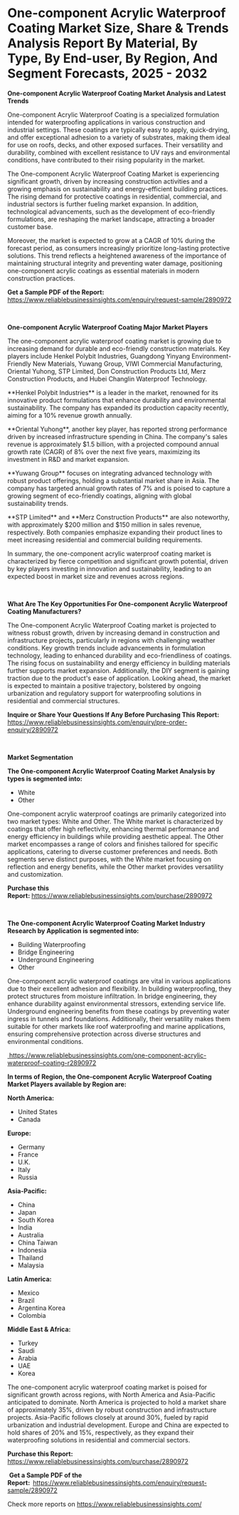 <p><h1>One-component Acrylic Waterproof Coating Market Size, Share & Trends Analysis Report By Material, By Type, By End-user, By Region, And Segment Forecasts, 2025 - 2032</h1></p><p><strong>One-component Acrylic Waterproof Coating Market Analysis and Latest Trends</strong></p>
<p><p>One-component Acrylic Waterproof Coating is a specialized formulation intended for waterproofing applications in various construction and industrial settings. These coatings are typically easy to apply, quick-drying, and offer exceptional adhesion to a variety of substrates, making them ideal for use on roofs, decks, and other exposed surfaces. Their versatility and durability, combined with excellent resistance to UV rays and environmental conditions, have contributed to their rising popularity in the market.</p><p>The One-component Acrylic Waterproof Coating Market is experiencing significant growth, driven by increasing construction activities and a growing emphasis on sustainability and energy-efficient building practices. The rising demand for protective coatings in residential, commercial, and industrial sectors is further fueling market expansion. In addition, technological advancements, such as the development of eco-friendly formulations, are reshaping the market landscape, attracting a broader customer base.</p><p>Moreover, the market is expected to grow at a CAGR of 10% during the forecast period, as consumers increasingly prioritize long-lasting protective solutions. This trend reflects a heightened awareness of the importance of maintaining structural integrity and preventing water damage, positioning one-component acrylic coatings as essential materials in modern construction practices.</p></p>
<p><strong>Get a Sample PDF of the Report:&nbsp;</strong> <a href="https://www.reliablebusinessinsights.com/enquiry/request-sample/2890972?utm_campaign=2524&utm_medium=2&utm_source=Github&utm_content=ia&utm_term=14032025&utm_id=one-component-acrylic-waterproof-coating">https://www.reliablebusinessinsights.com/enquiry/request-sample/2890972</a></p>
<p>&nbsp;</p>
<p><strong>One-component Acrylic Waterproof Coating Major Market Players</strong></p>
<p><p>The one-component acrylic waterproof coating market is growing due to increasing demand for durable and eco-friendly construction materials. Key players include Henkel Polybit Industries, Guangdong Yinyang Environment-Friendly New Materials, Yuwang Group, VIWI Commercial Manufacturing, Oriental Yuhong, STP Limited, Don Construction Products Ltd, Merz Construction Products, and Hubei Changlin Waterproof Technology.</p><p>**Henkel Polybit Industries** is a leader in the market, renowned for its innovative product formulations that enhance durability and environmental sustainability. The company has expanded its production capacity recently, aiming for a 10% revenue growth annually.</p><p>**Oriental Yuhong**, another key player, has reported strong performance driven by increased infrastructure spending in China. The company's sales revenue is approximately $1.5 billion, with a projected compound annual growth rate (CAGR) of 8% over the next five years, maximizing its investment in R&D and market expansion.</p><p>**Yuwang Group** focuses on integrating advanced technology with robust product offerings, holding a substantial market share in Asia. The company has targeted annual growth rates of 7% and is poised to capture a growing segment of eco-friendly coatings, aligning with global sustainability trends.</p><p>**STP Limited** and **Merz Construction Products** are also noteworthy, with approximately $200 million and $150 million in sales revenue, respectively. Both companies emphasize expanding their product lines to meet increasing residential and commercial building requirements.</p><p>In summary, the one-component acrylic waterproof coating market is characterized by fierce competition and significant growth potential, driven by key players investing in innovation and sustainability, leading to an expected boost in market size and revenues across regions.</p></p>
<p>&nbsp;</p>
<p><strong>What Are The Key Opportunities For One-component Acrylic Waterproof Coating Manufacturers?</strong></p>
<p><p>The One-component Acrylic Waterproof Coating market is projected to witness robust growth, driven by increasing demand in construction and infrastructure projects, particularly in regions with challenging weather conditions. Key growth trends include advancements in formulation technology, leading to enhanced durability and eco-friendliness of coatings. The rising focus on sustainability and energy efficiency in building materials further supports market expansion. Additionally, the DIY segment is gaining traction due to the product's ease of application. Looking ahead, the market is expected to maintain a positive trajectory, bolstered by ongoing urbanization and regulatory support for waterproofing solutions in residential and commercial structures.</p></p>
<p><strong>Inquire or Share Your Questions If Any Before Purchasing This Report:</strong> <a href="https://www.reliablebusinessinsights.com/enquiry/pre-order-enquiry/2890972?utm_campaign=2524&utm_medium=2&utm_source=Github&utm_content=ia&utm_term=14032025&utm_id=one-component-acrylic-waterproof-coating">https://www.reliablebusinessinsights.com/enquiry/pre-order-enquiry/2890972</a></p>
<p>&nbsp;</p>
<p><strong>Market Segmentation</strong></p>
<p><strong>The One-component Acrylic Waterproof Coating Market Analysis by types is segmented into:</strong></p>
<p><ul><li>White</li><li>Other</li></ul></p>
<p><p>One-component acrylic waterproof coatings are primarily categorized into two market types: White and Other. The White market is characterized by coatings that offer high reflectivity, enhancing thermal performance and energy efficiency in buildings while providing aesthetic appeal. The Other market encompasses a range of colors and finishes tailored for specific applications, catering to diverse customer preferences and needs. Both segments serve distinct purposes, with the White market focusing on reflection and energy benefits, while the Other market provides versatility and customization.</p></p>
<p><strong>Purchase this Report:&nbsp;</strong><a href="https://www.reliablebusinessinsights.com/purchase/2890972?utm_campaign=2524&utm_medium=2&utm_source=Github&utm_content=ia&utm_term=14032025&utm_id=one-component-acrylic-waterproof-coating">https://www.reliablebusinessinsights.com/purchase/2890972</a></p>
<p>&nbsp;</p>
<p><strong>The One-component Acrylic Waterproof Coating Market Industry Research by Application is segmented into:</strong></p>
<p><ul><li>Building Waterproofing</li><li>Bridge Engineering</li><li>Underground Engineering</li><li>Other</li></ul></p>
<p><p>One-component acrylic waterproof coatings are vital in various applications due to their excellent adhesion and flexibility. In building waterproofing, they protect structures from moisture infiltration. In bridge engineering, they enhance durability against environmental stressors, extending service life. Underground engineering benefits from these coatings by preventing water ingress in tunnels and foundations. Additionally, their versatility makes them suitable for other markets like roof waterproofing and marine applications, ensuring comprehensive protection across diverse structures and environmental conditions.</p></p>
<p><a href="https://www.reliablebusinessinsights.com/one-component-acrylic-waterproof-coating-r2890972?utm_campaign=2524&utm_medium=2&utm_source=Github&utm_content=ia&utm_term=14032025&utm_id=one-component-acrylic-waterproof-coating">&nbsp;https://www.reliablebusinessinsights.com/one-component-acrylic-waterproof-coating-r2890972</a></p>
<p><strong>In terms of Region, the One-component Acrylic Waterproof Coating Market Players available by Region are:</strong></p>
<p>
    <p> <strong> North America: </strong>
        <ul>
            <li>United States</li>
            <li>Canada</li>
        </ul>
        </p> 
    <p> <strong> Europe: </strong>
        <ul>
            <li>Germany</li>
            <li>France</li>
            <li>U.K.</li>
            <li>Italy</li>
            <li>Russia</li>
        </ul>
        </p> 
    <p> <strong> Asia-Pacific: </strong>
        <ul>
            <li>China</li>
            <li>Japan</li>
            <li>South Korea</li>
            <li>India</li>
            <li>Australia</li>
            <li>China Taiwan</li>
            <li>Indonesia</li>
            <li>Thailand</li>
            <li>Malaysia</li>
        </ul>
        </p> 
    <p> <strong> Latin America: </strong>
        <ul>
            <li>Mexico</li>
            <li>Brazil</li>
            <li>Argentina Korea</li>
            <li>Colombia</li>
        </ul>
        </p> 
    <p> <strong> Middle East & Africa: </strong>
        <ul>
            <li>Turkey</li>
            <li>Saudi</li>
            <li>Arabia</li>
            <li>UAE</li>
            <li>Korea</li>
        </ul>
    </p>
    </p>
<p><p>The one-component acrylic waterproof coating market is poised for significant growth across regions, with North America and Asia-Pacific anticipated to dominate. North America is projected to hold a market share of approximately 35%, driven by robust construction and infrastructure projects. Asia-Pacific follows closely at around 30%, fueled by rapid urbanization and industrial development. Europe and China are expected to hold shares of 20% and 15%, respectively, as they expand their waterproofing solutions in residential and commercial sectors.</p></p>
<p><strong>Purchase this Report: </strong><a href="https://www.reliablebusinessinsights.com/purchase/2890972?utm_campaign=2524&utm_medium=2&utm_source=Github&utm_content=ia&utm_term=14032025&utm_id=one-component-acrylic-waterproof-coating">https://www.reliablebusinessinsights.com/purchase/2890972</a></p>
<p>&nbsp;<strong>Get a Sample PDF of the Report:&nbsp;&nbsp;</strong><a href="https://www.reliablebusinessinsights.com/enquiry/request-sample/2890972?utm_campaign=2524&utm_medium=2&utm_source=Github&utm_content=ia&utm_term=14032025&utm_id=one-component-acrylic-waterproof-coating">https://www.reliablebusinessinsights.com/enquiry/request-sample/2890972</a></p>
<p><strong></strong></p>
<p>Check more reports on <a href="https://www.reliablebusinessinsights.com/?utm_campaign=2524&utm_medium=2&utm_source=Github&utm_content=ia&utm_term=14032025&utm_id=one-component-acrylic-waterproof-coating">https://www.reliablebusinessinsights.com/</a></p>